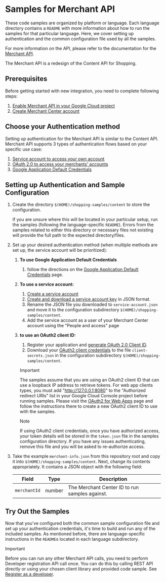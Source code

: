 # Samples for Merchant API

These code samples are organized by platform or language. Each language
directory contains a `README` with more information about how to run the
samples for that particular language. Here, we cover setting up
authentication and the common configuration file used by all the samples.

For more information on the API, please refer to the documentation for the
[Merchant API](https://developers.google.com/merchant/api/overview).

The Merchant API is a redesign of the Content API for Shopping.

## Prerequisites

Before getting started with new integration, you need to complete following
steps:

1.  [Enable Merchant API in your Google Cloud project](https://developers.google.com/merchant/api/guides/quickstart#before-you-begin)
2.  [Create Merchant Center account](https://developers.google.com/merchant/api/guides/quickstart#create-account)

## Choose your Authentication method

Setting up authentication for the Merchant API is similar to the Content API.
Merchant API supports 3 types of authentication flows based on your
specific use case:

1.  [Service account to access your own account](https://developers.google.com/merchant/api/guides/authorization/access-your-account)
2.  [OAuth 2.0 to access your merchants' accounts](https://developers.google.com/merchant/api/guides/authorization/access-client-accounts)
3.  [Google Application Default
    Credentials](https://developers.google.com/identity/protocols/application-default-credentials)

## Setting up Authentication and Sample Configuration

1.  Create the directory `$(HOME)/shopping-samples/content` to store the
    configuration.

    If you are unsure where this will be located in your particular setup,
    run the samples (following the language-specific `README`). Errors from
    the samples related to either this directory or necessary files not
    existing will provide the full path to the expected directory/files.

2.  Set up your desired authentication method (when multiple methods are set up,
    the service account will be prioritized):

    1.  **To use Google Application Default Credentials**
        1.  follow the directions on the
            [Google Application Default Credentials](https://developers.google.com/identity/protocols/application-default-credentials)
            page.
    2.  **To use a service account:**

        1.  [Create a service account](https://cloud.google.com/iam/docs/service-accounts-create#creating)
        1.  [Create and download a service account key](https://cloud.google.com/iam/docs/keys-create-delete#iam-service-account-keys-create-console)
            in JSON format.
        1.  Rename the JSON file you downloaded to `service-account.json` and
            move it to the configuration subdirectory
            `$(HOME)/shopping-samples/content`.
        1.  Add the service account as a user of your Merchant Center account
            using the "People and access" page

    3.  **to use an OAuth2 client ID:**

        1.  Register your application and
            [generate OAuth 2.0 Client ID](https://developers.google.com/merchant/api/guides/authorization/access-client-accounts#OAuth2Authorizing).
        1.  Download your
            [OAuth2 client credentials](https://console.developers.google.com/apis/credentials)
            to the file `client-secrets.json` in the configuration
            subdirectory `$(HOME)/shopping-samples/content`.

        > [!IMPORTANT]
        > The samples assume that you are using an OAuth2 client ID that can
        > use a loopback IP address to retrieve tokens. For web app clients
        > types, you must add "http://127.0.0.1:8080" to the "Authorized
        > redirect URIs" list in your Google Cloud Console project before
        > running samples. Please visit the
        > [OAuth2 for Web Apps](https://developers.google.com/identity/protocols/oauth2/web-server)
        > page and follow the instructions there to create a new OAuth2 client
        > ID to use with the samples.

        > [!NOTE]
        > If using OAuth2 client credentials, once you have authorized access,
        > your token details will be stored in the `token.json` file in the
        > samples configuration directory. If you have any issues
        > authenticating, remove this file and you will be asked to
        > re-authorize access.

3.  Take the example `merchant-info.json` from this repository root and copy
    it into `$(HOME)/shopping-samples/content`. Next, change its contents
    appropriately. It contains a JSON object with the following field:

    | Field                     | Type   | Description                                    |
    |---------------------------|--------|------------------------------------------------|
    | `merchantId`              | number | The Merchant Center ID to run samples against. |

## Try Out the Samples

Now that you've configured both the common sample configuration file and set
up your authentication credentials, it's time to build and run any of the
included samples. As mentioned before, there are language-specific
instructions in the `README`s located in each language subdirectory.

> [!IMPORTANT]
> Before you can run any other Merchant API calls, you need to perform
> Developer registration API call once. You can do this by calling REST API
> directly or using your chosen client library and provided code sample.
> See
> [Register as a developer](https://developers.google.com/merchant/api/guides/quickstart#register_as_a_developer).

